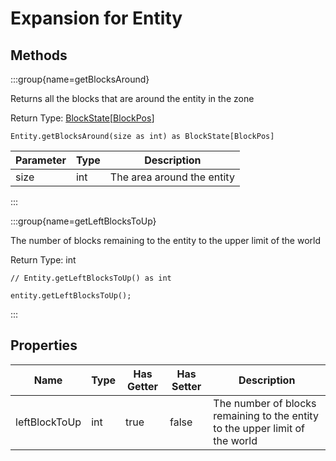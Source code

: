 # Expansion for Entity

## Methods

:::group{name=getBlocksAround}

Returns all the blocks that are around the entity in the zone

Return Type: [BlockState](/vanilla/api/block/BlockState)[[BlockPos](/vanilla/api/util/math/BlockPos)]

```zenscript
Entity.getBlocksAround(size as int) as BlockState[BlockPos]
```

| Parameter | Type |        Description         |
|-----------|------|----------------------------|
| size      | int  | The area around the entity |


:::

:::group{name=getLeftBlocksToUp}

The number of blocks remaining to the entity to the upper limit of the world

Return Type: int

```zenscript
// Entity.getLeftBlocksToUp() as int

entity.getLeftBlocksToUp();
```

:::


## Properties

|     Name      | Type | Has Getter | Has Setter |                                 Description                                  |
|---------------|------|------------|------------|------------------------------------------------------------------------------|
| leftBlockToUp | int  | true       | false      | The number of blocks remaining to the entity to the upper limit of the world |

